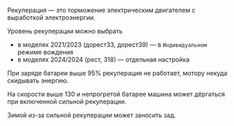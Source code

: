 Рекуперация — это торможение электрическим двигателем с выработкой электроэнергии.

Уровень рекуперации можно выбрать
  * в моделях 2021/2023 (дорест33, дорест39) — в `Индивидуальном` режиме вождения
  * в моделях 2024/2024 (рест, 318) — отдельная настройка

При заряде батареи выше 95% рекуперация не работает, мотору некуда скидывать энергию.

На скорости выше 130 и непрогретой батарее машина может дёргаться при включенной сильной рекуперации.

Зимой из-за сильной рекуперации может заносить зад.
